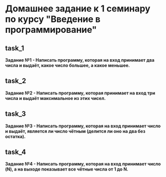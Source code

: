 # Домашнее задание к 1 семинару по курсу "Введение в программирование"

## task_1 

**Задание №1 - Написать программу, которая на вход принимает два числа и выдаёт, какое число большее, а какое меньшее.**

## task_2

**Задание №2 - Написать программу, которая принимает на вход три числа и выдаёт максимальное из этих чисел.**

## task_3

**Задание №3 - Написать программу, которая на вход принимает число и выдаёт, является ли число чётным (делится ли оно на два без остатка).**

## task_4

**Задание №4 - Написать программу, которая на вход принимает число (N), а на выходе показывает все чётные числа от 1 до N.**